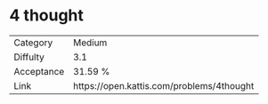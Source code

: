 # 4 thought

<table>
    <tr>
        <td>Category</td>
        <td>Medium</td>
    </tr>
    <tr>
        <td>Diffulty</td>
        <td>3.1</td>
    </tr>
    <tr>
        <td>Acceptance</td>
        <td>31.59 %</td>
    </tr>
    <tr>
        <td>Link</td>
        <td>https://open.kattis.com/problems/4thought</td>
    </tr>
</table>